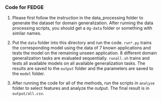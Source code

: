### Code for FEDGE

1. Please first follow the instruction in the data_processing folder to generate the dataset for domain generalization. After running the data processing scripts, you should get a `dg-data` folder or something with similar names. 

2. Put the `data` folder into this directory and run the code. `run*.py` trains the corresponding model using the data of 7 known applications and tests the model on the remaining unseen application. 8 different domain generalization tasks are evaluated sequentially. `runall.sh` trains and tests all available models on all available generalization tasks. The results are saved to the `output` folder and the parameters are saved to the `model` folder. 

3. After running the code for all of the methods, run the scripts in `analyse` folder to select features and analyze the output. The final result is in `output/all.csv`. 